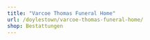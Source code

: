 ```yaml
---
title: "Varcoe Thomas Funeral Home"
url: /doylestown/varcoe-thomas-funeral-home/
shop: Bestattungen
---
```


